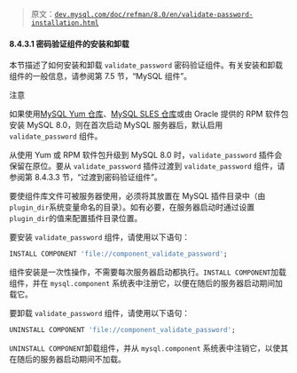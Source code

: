 > 原文：[`dev.mysql.com/doc/refman/8.0/en/validate-password-installation.html`](https://dev.mysql.com/doc/refman/8.0/en/validate-password-installation.html)

#### 8.4.3.1 密码验证组件的安装和卸载

本节描述了如何安装和卸载 `validate_password` 密码验证组件。有关安装和卸载组件的一般信息，请参阅第 7.5 节，“MySQL 组件”。

注意

如果使用[MySQL Yum 仓库](https://dev.mysql.com/downloads/repo/yum/)、[MySQL SLES 仓库](https://dev.mysql.com/downloads/repo/suse/)或由 Oracle 提供的 RPM 软件包安装 MySQL 8.0，则在首次启动 MySQL 服务器后，默认启用 `validate_password` 组件。

从使用 Yum 或 RPM 软件包升级到 MySQL 8.0 时，`validate_password` 插件会保留在原位。要从 `validate_password` 插件过渡到 `validate_password` 组件，请参阅第 8.4.3.3 节，“过渡到密码验证组件”。

要使组件库文件可被服务器使用，必须将其放置在 MySQL 插件目录中（由`plugin_dir`系统变量命名的目录）。如有必要，在服务器启动时通过设置`plugin_dir`的值来配置插件目录位置。

要安装 `validate_password` 组件，请使用以下语句：

```sql
INSTALL COMPONENT 'file://component_validate_password';
```

组件安装是一次性操作，不需要每次服务器启动都执行。`INSTALL COMPONENT`加载组件，并在 `mysql.component` 系统表中注册它，以便在随后的服务器启动期间加载它。

要卸载 `validate_password` 组件，请使用以下语句：

```sql
UNINSTALL COMPONENT 'file://component_validate_password';
```

`UNINSTALL COMPONENT`卸载组件，并从 `mysql.component` 系统表中注销它，以使其在随后的服务器启动期间不加载。

